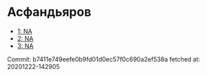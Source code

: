 # Асфандьяров
- [1: NA](1.md)
- [2: NA](2.md)
- [3: NA](3.md)

Commit: b7411e749eefe0b9fd01d0ec57f0c690a2ef538a
 fetched at: 20201222-142905
